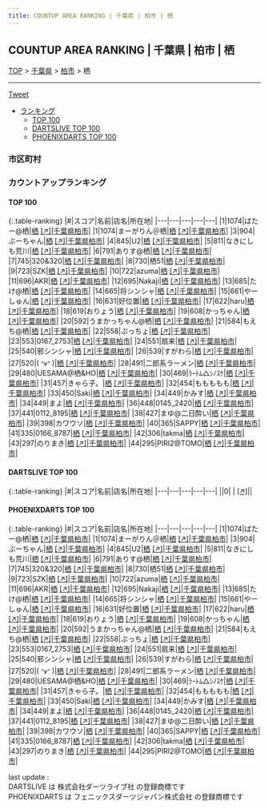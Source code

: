 ```yaml
---
title: COUNTUP AREA RANKING | 千葉県 | 柏市 | 栖
---
```

## COUNTUP AREA RANKING | 千葉県 | 柏市 | 栖

[TOP](/darts/rank/) > [千葉県](/darts/rank/千葉県/) > [柏市](/darts/rank/千葉県/柏市/) > 栖

___

<a href="https://twitter.com/share?ref_src=twsrc%5Etfw" data-text="COUNTUP AREA RANKING | 千葉県柏市栖" class="twitter-share-button" data-hashtags="DARTSLIVE,PHOENIXDARTS,darts,ダーツ" data-show-count="false">Tweet</a>

* [ランキング](#カウントアップランキング)
    * [TOP 100](#top-100)
    * [DARTSLIVE TOP 100](#dartslive-top-100)
    * [PHOENIXDARTS TOP 100](#phoenixdarts-top-100)

### 市区町村

<ul>

</ul>

### カウントアップランキング

#### TOP 100



{:.table-ranking}
|#|スコア|名前|店名|所在地|
|---|---|---|---|---|
|1|1074|<span class="rank-name-pd">ばたー@栖</span>|<a href="/darts/rank/shops/85904.html">栖</a> <a href="https://vs.phoenixdarts.com/jp/shop/shopDetailInfo/s_85904?s_seq=85904">[↗]</a>|<a href="/darts/rank/千葉県/柏市">千葉県柏市</a>|
|1|1074|<span class="rank-name-pd">まーがりん＠栖</span>|<a href="/darts/rank/shops/85904.html">栖</a> <a href="https://vs.phoenixdarts.com/jp/shop/shopDetailInfo/s_85904?s_seq=85904">[↗]</a>|<a href="/darts/rank/千葉県/柏市">千葉県柏市</a>|
|3|904|<span class="rank-name-pd">ぶーちゃん</span>|<a href="/darts/rank/shops/85904.html">栖</a> <a href="https://vs.phoenixdarts.com/jp/shop/shopDetailInfo/s_85904?s_seq=85904">[↗]</a>|<a href="/darts/rank/千葉県/柏市">千葉県柏市</a>|
|4|845|<span class="rank-name-pd">U2</span>|<a href="/darts/rank/shops/85904.html">栖</a> <a href="https://vs.phoenixdarts.com/jp/shop/shopDetailInfo/s_85904?s_seq=85904">[↗]</a>|<a href="/darts/rank/千葉県/柏市">千葉県柏市</a>|
|5|811|<span class="rank-name-pd">なきにしも荒川</span>|<a href="/darts/rank/shops/85904.html">栖</a> <a href="https://vs.phoenixdarts.com/jp/shop/shopDetailInfo/s_85904?s_seq=85904">[↗]</a>|<a href="/darts/rank/千葉県/柏市">千葉県柏市</a>|
|6|791|<span class="rank-name-pd">ありす@栖</span>|<a href="/darts/rank/shops/85904.html">栖</a> <a href="https://vs.phoenixdarts.com/jp/shop/shopDetailInfo/s_85904?s_seq=85904">[↗]</a>|<a href="/darts/rank/千葉県/柏市">千葉県柏市</a>|
|7|745|<span class="rank-name-pd">320&amp;320</span>|<a href="/darts/rank/shops/85904.html">栖</a> <a href="https://vs.phoenixdarts.com/jp/shop/shopDetailInfo/s_85904?s_seq=85904">[↗]</a>|<a href="/darts/rank/千葉県/柏市">千葉県柏市</a>|
|8|730|<span class="rank-name-pd">栖51</span>|<a href="/darts/rank/shops/85904.html">栖</a> <a href="https://vs.phoenixdarts.com/jp/shop/shopDetailInfo/s_85904?s_seq=85904">[↗]</a>|<a href="/darts/rank/千葉県/柏市">千葉県柏市</a>|
|9|723|<span class="rank-name-pd">SZK</span>|<a href="/darts/rank/shops/85904.html">栖</a> <a href="https://vs.phoenixdarts.com/jp/shop/shopDetailInfo/s_85904?s_seq=85904">[↗]</a>|<a href="/darts/rank/千葉県/柏市">千葉県柏市</a>|
|10|722|<span class="rank-name-pd">azuma</span>|<a href="/darts/rank/shops/85904.html">栖</a> <a href="https://vs.phoenixdarts.com/jp/shop/shopDetailInfo/s_85904?s_seq=85904">[↗]</a>|<a href="/darts/rank/千葉県/柏市">千葉県柏市</a>|
|11|696|<span class="rank-name-pd">AKR</span>|<a href="/darts/rank/shops/85904.html">栖</a> <a href="https://vs.phoenixdarts.com/jp/shop/shopDetailInfo/s_85904?s_seq=85904">[↗]</a>|<a href="/darts/rank/千葉県/柏市">千葉県柏市</a>|
|12|695|<span class="rank-name-pd">Nakaji</span>|<a href="/darts/rank/shops/85904.html">栖</a> <a href="https://vs.phoenixdarts.com/jp/shop/shopDetailInfo/s_85904?s_seq=85904">[↗]</a>|<a href="/darts/rank/千葉県/柏市">千葉県柏市</a>|
|13|685|<span class="rank-name-pd">たけ@栖</span>|<a href="/darts/rank/shops/85904.html">栖</a> <a href="https://vs.phoenixdarts.com/jp/shop/shopDetailInfo/s_85904?s_seq=85904">[↗]</a>|<a href="/darts/rank/千葉県/柏市">千葉県柏市</a>|
|14|665|<span class="rank-name-pd">将シンシャ</span>|<a href="/darts/rank/shops/85904.html">栖</a> <a href="https://vs.phoenixdarts.com/jp/shop/shopDetailInfo/s_85904?s_seq=85904">[↗]</a>|<a href="/darts/rank/千葉県/柏市">千葉県柏市</a>|
|15|661|<span class="rank-name-pd">やーしゅん</span>|<a href="/darts/rank/shops/85904.html">栖</a> <a href="https://vs.phoenixdarts.com/jp/shop/shopDetailInfo/s_85904?s_seq=85904">[↗]</a>|<a href="/darts/rank/千葉県/柏市">千葉県柏市</a>|
|16|631|<span class="rank-name-pd">好位置</span>|<a href="/darts/rank/shops/85904.html">栖</a> <a href="https://vs.phoenixdarts.com/jp/shop/shopDetailInfo/s_85904?s_seq=85904">[↗]</a>|<a href="/darts/rank/千葉県/柏市">千葉県柏市</a>|
|17|622|<span class="rank-name-pd">haru</span>|<a href="/darts/rank/shops/85904.html">栖</a> <a href="https://vs.phoenixdarts.com/jp/shop/shopDetailInfo/s_85904?s_seq=85904">[↗]</a>|<a href="/darts/rank/千葉県/柏市">千葉県柏市</a>|
|18|619|<span class="rank-name-pd">おりょう</span>|<a href="/darts/rank/shops/85904.html">栖</a> <a href="https://vs.phoenixdarts.com/jp/shop/shopDetailInfo/s_85904?s_seq=85904">[↗]</a>|<a href="/darts/rank/千葉県/柏市">千葉県柏市</a>|
|19|608|<span class="rank-name-pd">かっちゃん</span>|<a href="/darts/rank/shops/85904.html">栖</a> <a href="https://vs.phoenixdarts.com/jp/shop/shopDetailInfo/s_85904?s_seq=85904">[↗]</a>|<a href="/darts/rank/千葉県/柏市">千葉県柏市</a>|
|20|592|<span class="rank-name-pd">うまかっちゃん@栖</span>|<a href="/darts/rank/shops/85904.html">栖</a> <a href="https://vs.phoenixdarts.com/jp/shop/shopDetailInfo/s_85904?s_seq=85904">[↗]</a>|<a href="/darts/rank/千葉県/柏市">千葉県柏市</a>|
|21|584|<span class="rank-name-pd">もえち@栖</span>|<a href="/darts/rank/shops/85904.html">栖</a> <a href="https://vs.phoenixdarts.com/jp/shop/shopDetailInfo/s_85904?s_seq=85904">[↗]</a>|<a href="/darts/rank/千葉県/柏市">千葉県柏市</a>|
|22|558|<span class="rank-name-pd">ぷっちょ</span>|<a href="/darts/rank/shops/85904.html">栖</a> <a href="https://vs.phoenixdarts.com/jp/shop/shopDetailInfo/s_85904?s_seq=85904">[↗]</a>|<a href="/darts/rank/千葉県/柏市">千葉県柏市</a>|
|23|553|<span class="rank-name-pd">0167_2753</span>|<a href="/darts/rank/shops/85904.html">栖</a> <a href="https://vs.phoenixdarts.com/jp/shop/shopDetailInfo/s_85904?s_seq=85904">[↗]</a>|<a href="/darts/rank/千葉県/柏市">千葉県柏市</a>|
|24|551|<span class="rank-name-pd">扇来</span>|<a href="/darts/rank/shops/85904.html">栖</a> <a href="https://vs.phoenixdarts.com/jp/shop/shopDetailInfo/s_85904?s_seq=85904">[↗]</a>|<a href="/darts/rank/千葉県/柏市">千葉県柏市</a>|
|25|540|<span class="rank-name-pd">邪シンシャ</span>|<a href="/darts/rank/shops/85904.html">栖</a> <a href="https://vs.phoenixdarts.com/jp/shop/shopDetailInfo/s_85904?s_seq=85904">[↗]</a>|<a href="/darts/rank/千葉県/柏市">千葉県柏市</a>|
|26|539|<span class="rank-name-pd">すがわら</span>|<a href="/darts/rank/shops/85904.html">栖</a> <a href="https://vs.phoenixdarts.com/jp/shop/shopDetailInfo/s_85904?s_seq=85904">[↗]</a>|<a href="/darts/rank/千葉県/柏市">千葉県柏市</a>|
|27|520|<span class="rank-name-pd">(  ᐢᢦᐢ )</span>|<a href="/darts/rank/shops/85904.html">栖</a> <a href="https://vs.phoenixdarts.com/jp/shop/shopDetailInfo/s_85904?s_seq=85904">[↗]</a>|<a href="/darts/rank/千葉県/柏市">千葉県柏市</a>|
|28|491|<span class="rank-name-pd">二郎系ラーメン</span>|<a href="/darts/rank/shops/85904.html">栖</a> <a href="https://vs.phoenixdarts.com/jp/shop/shopDetailInfo/s_85904?s_seq=85904">[↗]</a>|<a href="/darts/rank/千葉県/柏市">千葉県柏市</a>|
|29|480|<span class="rank-name-pd">UESAMA@栖&amp;HO</span>|<a href="/darts/rank/shops/85904.html">栖</a> <a href="https://vs.phoenixdarts.com/jp/shop/shopDetailInfo/s_85904?s_seq=85904">[↗]</a>|<a href="/darts/rank/千葉県/柏市">千葉県柏市</a>|
|30|469|<span class="rank-name-pd">ﾗｰﾄﾑ△ｼﾉｽｹ</span>|<a href="/darts/rank/shops/85904.html">栖</a> <a href="https://vs.phoenixdarts.com/jp/shop/shopDetailInfo/s_85904?s_seq=85904">[↗]</a>|<a href="/darts/rank/千葉県/柏市">千葉県柏市</a>|
|31|457|<span class="rank-name-pd">きゃら子。</span>|<a href="/darts/rank/shops/85904.html">栖</a> <a href="https://vs.phoenixdarts.com/jp/shop/shopDetailInfo/s_85904?s_seq=85904">[↗]</a>|<a href="/darts/rank/千葉県/柏市">千葉県柏市</a>|
|32|454|<span class="rank-name-pd">ももももも</span>|<a href="/darts/rank/shops/85904.html">栖</a> <a href="https://vs.phoenixdarts.com/jp/shop/shopDetailInfo/s_85904?s_seq=85904">[↗]</a>|<a href="/darts/rank/千葉県/柏市">千葉県柏市</a>|
|33|450|<span class="rank-name-pd">Saki</span>|<a href="/darts/rank/shops/85904.html">栖</a> <a href="https://vs.phoenixdarts.com/jp/shop/shopDetailInfo/s_85904?s_seq=85904">[↗]</a>|<a href="/darts/rank/千葉県/柏市">千葉県柏市</a>|
|34|449|<span class="rank-name-pd">かみす</span>|<a href="/darts/rank/shops/85904.html">栖</a> <a href="https://vs.phoenixdarts.com/jp/shop/shopDetailInfo/s_85904?s_seq=85904">[↗]</a>|<a href="/darts/rank/千葉県/柏市">千葉県柏市</a>|
|34|449|<span class="rank-name-pd">まよ</span>|<a href="/darts/rank/shops/85904.html">栖</a> <a href="https://vs.phoenixdarts.com/jp/shop/shopDetailInfo/s_85904?s_seq=85904">[↗]</a>|<a href="/darts/rank/千葉県/柏市">千葉県柏市</a>|
|36|448|<span class="rank-name-pd">0145_2420</span>|<a href="/darts/rank/shops/85904.html">栖</a> <a href="https://vs.phoenixdarts.com/jp/shop/shopDetailInfo/s_85904?s_seq=85904">[↗]</a>|<a href="/darts/rank/千葉県/柏市">千葉県柏市</a>|
|37|441|<span class="rank-name-pd">0112_8195</span>|<a href="/darts/rank/shops/85904.html">栖</a> <a href="https://vs.phoenixdarts.com/jp/shop/shopDetailInfo/s_85904?s_seq=85904">[↗]</a>|<a href="/darts/rank/千葉県/柏市">千葉県柏市</a>|
|38|427|<span class="rank-name-pd">まゆ@二日酔い</span>|<a href="/darts/rank/shops/85904.html">栖</a> <a href="https://vs.phoenixdarts.com/jp/shop/shopDetailInfo/s_85904?s_seq=85904">[↗]</a>|<a href="/darts/rank/千葉県/柏市">千葉県柏市</a>|
|39|398|<span class="rank-name-pd">カワウソ</span>|<a href="/darts/rank/shops/85904.html">栖</a> <a href="https://vs.phoenixdarts.com/jp/shop/shopDetailInfo/s_85904?s_seq=85904">[↗]</a>|<a href="/darts/rank/千葉県/柏市">千葉県柏市</a>|
|40|365|<span class="rank-name-pd">SAPPY</span>|<a href="/darts/rank/shops/85904.html">栖</a> <a href="https://vs.phoenixdarts.com/jp/shop/shopDetailInfo/s_85904?s_seq=85904">[↗]</a>|<a href="/darts/rank/千葉県/柏市">千葉県柏市</a>|
|41|335|<span class="rank-name-pd">0166_8787</span>|<a href="/darts/rank/shops/85904.html">栖</a> <a href="https://vs.phoenixdarts.com/jp/shop/shopDetailInfo/s_85904?s_seq=85904">[↗]</a>|<a href="/darts/rank/千葉県/柏市">千葉県柏市</a>|
|42|306|<span class="rank-name-pd">takma</span>|<a href="/darts/rank/shops/85904.html">栖</a> <a href="https://vs.phoenixdarts.com/jp/shop/shopDetailInfo/s_85904?s_seq=85904">[↗]</a>|<a href="/darts/rank/千葉県/柏市">千葉県柏市</a>|
|43|297|<span class="rank-name-pd">のりまき</span>|<a href="/darts/rank/shops/85904.html">栖</a> <a href="https://vs.phoenixdarts.com/jp/shop/shopDetailInfo/s_85904?s_seq=85904">[↗]</a>|<a href="/darts/rank/千葉県/柏市">千葉県柏市</a>|
|44|295|<span class="rank-name-pd">PIRI2@TOMO</span>|<a href="/darts/rank/shops/85904.html">栖</a> <a href="https://vs.phoenixdarts.com/jp/shop/shopDetailInfo/s_85904?s_seq=85904">[↗]</a>|<a href="/darts/rank/千葉県/柏市">千葉県柏市</a>|


#### DARTSLIVE TOP 100



{:.table-ranking}
|#|スコア|名前|店名|所在地|
|---|---|---|---|---|
||0|<span class="rank-name-dl"> </span>|<a href="/darts/rank/shops/.html"></a> <a href="">[↗]</a>|<a href="/darts/rank//"></a>|


#### PHOENIXDARTS TOP 100



{:.table-ranking}
|#|スコア|名前|店名|所在地|
|---|---|---|---|---|
|1|1074|<span class="rank-name-pd">ばたー@栖</span>|<a href="/darts/rank/shops/85904.html">栖</a> <a href="https://vs.phoenixdarts.com/jp/shop/shopDetailInfo/s_85904?s_seq=85904">[↗]</a>|<a href="/darts/rank/千葉県/柏市">千葉県柏市</a>|
|1|1074|<span class="rank-name-pd">まーがりん＠栖</span>|<a href="/darts/rank/shops/85904.html">栖</a> <a href="https://vs.phoenixdarts.com/jp/shop/shopDetailInfo/s_85904?s_seq=85904">[↗]</a>|<a href="/darts/rank/千葉県/柏市">千葉県柏市</a>|
|3|904|<span class="rank-name-pd">ぶーちゃん</span>|<a href="/darts/rank/shops/85904.html">栖</a> <a href="https://vs.phoenixdarts.com/jp/shop/shopDetailInfo/s_85904?s_seq=85904">[↗]</a>|<a href="/darts/rank/千葉県/柏市">千葉県柏市</a>|
|4|845|<span class="rank-name-pd">U2</span>|<a href="/darts/rank/shops/85904.html">栖</a> <a href="https://vs.phoenixdarts.com/jp/shop/shopDetailInfo/s_85904?s_seq=85904">[↗]</a>|<a href="/darts/rank/千葉県/柏市">千葉県柏市</a>|
|5|811|<span class="rank-name-pd">なきにしも荒川</span>|<a href="/darts/rank/shops/85904.html">栖</a> <a href="https://vs.phoenixdarts.com/jp/shop/shopDetailInfo/s_85904?s_seq=85904">[↗]</a>|<a href="/darts/rank/千葉県/柏市">千葉県柏市</a>|
|6|791|<span class="rank-name-pd">ありす@栖</span>|<a href="/darts/rank/shops/85904.html">栖</a> <a href="https://vs.phoenixdarts.com/jp/shop/shopDetailInfo/s_85904?s_seq=85904">[↗]</a>|<a href="/darts/rank/千葉県/柏市">千葉県柏市</a>|
|7|745|<span class="rank-name-pd">320&amp;320</span>|<a href="/darts/rank/shops/85904.html">栖</a> <a href="https://vs.phoenixdarts.com/jp/shop/shopDetailInfo/s_85904?s_seq=85904">[↗]</a>|<a href="/darts/rank/千葉県/柏市">千葉県柏市</a>|
|8|730|<span class="rank-name-pd">栖51</span>|<a href="/darts/rank/shops/85904.html">栖</a> <a href="https://vs.phoenixdarts.com/jp/shop/shopDetailInfo/s_85904?s_seq=85904">[↗]</a>|<a href="/darts/rank/千葉県/柏市">千葉県柏市</a>|
|9|723|<span class="rank-name-pd">SZK</span>|<a href="/darts/rank/shops/85904.html">栖</a> <a href="https://vs.phoenixdarts.com/jp/shop/shopDetailInfo/s_85904?s_seq=85904">[↗]</a>|<a href="/darts/rank/千葉県/柏市">千葉県柏市</a>|
|10|722|<span class="rank-name-pd">azuma</span>|<a href="/darts/rank/shops/85904.html">栖</a> <a href="https://vs.phoenixdarts.com/jp/shop/shopDetailInfo/s_85904?s_seq=85904">[↗]</a>|<a href="/darts/rank/千葉県/柏市">千葉県柏市</a>|
|11|696|<span class="rank-name-pd">AKR</span>|<a href="/darts/rank/shops/85904.html">栖</a> <a href="https://vs.phoenixdarts.com/jp/shop/shopDetailInfo/s_85904?s_seq=85904">[↗]</a>|<a href="/darts/rank/千葉県/柏市">千葉県柏市</a>|
|12|695|<span class="rank-name-pd">Nakaji</span>|<a href="/darts/rank/shops/85904.html">栖</a> <a href="https://vs.phoenixdarts.com/jp/shop/shopDetailInfo/s_85904?s_seq=85904">[↗]</a>|<a href="/darts/rank/千葉県/柏市">千葉県柏市</a>|
|13|685|<span class="rank-name-pd">たけ@栖</span>|<a href="/darts/rank/shops/85904.html">栖</a> <a href="https://vs.phoenixdarts.com/jp/shop/shopDetailInfo/s_85904?s_seq=85904">[↗]</a>|<a href="/darts/rank/千葉県/柏市">千葉県柏市</a>|
|14|665|<span class="rank-name-pd">将シンシャ</span>|<a href="/darts/rank/shops/85904.html">栖</a> <a href="https://vs.phoenixdarts.com/jp/shop/shopDetailInfo/s_85904?s_seq=85904">[↗]</a>|<a href="/darts/rank/千葉県/柏市">千葉県柏市</a>|
|15|661|<span class="rank-name-pd">やーしゅん</span>|<a href="/darts/rank/shops/85904.html">栖</a> <a href="https://vs.phoenixdarts.com/jp/shop/shopDetailInfo/s_85904?s_seq=85904">[↗]</a>|<a href="/darts/rank/千葉県/柏市">千葉県柏市</a>|
|16|631|<span class="rank-name-pd">好位置</span>|<a href="/darts/rank/shops/85904.html">栖</a> <a href="https://vs.phoenixdarts.com/jp/shop/shopDetailInfo/s_85904?s_seq=85904">[↗]</a>|<a href="/darts/rank/千葉県/柏市">千葉県柏市</a>|
|17|622|<span class="rank-name-pd">haru</span>|<a href="/darts/rank/shops/85904.html">栖</a> <a href="https://vs.phoenixdarts.com/jp/shop/shopDetailInfo/s_85904?s_seq=85904">[↗]</a>|<a href="/darts/rank/千葉県/柏市">千葉県柏市</a>|
|18|619|<span class="rank-name-pd">おりょう</span>|<a href="/darts/rank/shops/85904.html">栖</a> <a href="https://vs.phoenixdarts.com/jp/shop/shopDetailInfo/s_85904?s_seq=85904">[↗]</a>|<a href="/darts/rank/千葉県/柏市">千葉県柏市</a>|
|19|608|<span class="rank-name-pd">かっちゃん</span>|<a href="/darts/rank/shops/85904.html">栖</a> <a href="https://vs.phoenixdarts.com/jp/shop/shopDetailInfo/s_85904?s_seq=85904">[↗]</a>|<a href="/darts/rank/千葉県/柏市">千葉県柏市</a>|
|20|592|<span class="rank-name-pd">うまかっちゃん@栖</span>|<a href="/darts/rank/shops/85904.html">栖</a> <a href="https://vs.phoenixdarts.com/jp/shop/shopDetailInfo/s_85904?s_seq=85904">[↗]</a>|<a href="/darts/rank/千葉県/柏市">千葉県柏市</a>|
|21|584|<span class="rank-name-pd">もえち@栖</span>|<a href="/darts/rank/shops/85904.html">栖</a> <a href="https://vs.phoenixdarts.com/jp/shop/shopDetailInfo/s_85904?s_seq=85904">[↗]</a>|<a href="/darts/rank/千葉県/柏市">千葉県柏市</a>|
|22|558|<span class="rank-name-pd">ぷっちょ</span>|<a href="/darts/rank/shops/85904.html">栖</a> <a href="https://vs.phoenixdarts.com/jp/shop/shopDetailInfo/s_85904?s_seq=85904">[↗]</a>|<a href="/darts/rank/千葉県/柏市">千葉県柏市</a>|
|23|553|<span class="rank-name-pd">0167_2753</span>|<a href="/darts/rank/shops/85904.html">栖</a> <a href="https://vs.phoenixdarts.com/jp/shop/shopDetailInfo/s_85904?s_seq=85904">[↗]</a>|<a href="/darts/rank/千葉県/柏市">千葉県柏市</a>|
|24|551|<span class="rank-name-pd">扇来</span>|<a href="/darts/rank/shops/85904.html">栖</a> <a href="https://vs.phoenixdarts.com/jp/shop/shopDetailInfo/s_85904?s_seq=85904">[↗]</a>|<a href="/darts/rank/千葉県/柏市">千葉県柏市</a>|
|25|540|<span class="rank-name-pd">邪シンシャ</span>|<a href="/darts/rank/shops/85904.html">栖</a> <a href="https://vs.phoenixdarts.com/jp/shop/shopDetailInfo/s_85904?s_seq=85904">[↗]</a>|<a href="/darts/rank/千葉県/柏市">千葉県柏市</a>|
|26|539|<span class="rank-name-pd">すがわら</span>|<a href="/darts/rank/shops/85904.html">栖</a> <a href="https://vs.phoenixdarts.com/jp/shop/shopDetailInfo/s_85904?s_seq=85904">[↗]</a>|<a href="/darts/rank/千葉県/柏市">千葉県柏市</a>|
|27|520|<span class="rank-name-pd">(  ᐢᢦᐢ )</span>|<a href="/darts/rank/shops/85904.html">栖</a> <a href="https://vs.phoenixdarts.com/jp/shop/shopDetailInfo/s_85904?s_seq=85904">[↗]</a>|<a href="/darts/rank/千葉県/柏市">千葉県柏市</a>|
|28|491|<span class="rank-name-pd">二郎系ラーメン</span>|<a href="/darts/rank/shops/85904.html">栖</a> <a href="https://vs.phoenixdarts.com/jp/shop/shopDetailInfo/s_85904?s_seq=85904">[↗]</a>|<a href="/darts/rank/千葉県/柏市">千葉県柏市</a>|
|29|480|<span class="rank-name-pd">UESAMA@栖&amp;HO</span>|<a href="/darts/rank/shops/85904.html">栖</a> <a href="https://vs.phoenixdarts.com/jp/shop/shopDetailInfo/s_85904?s_seq=85904">[↗]</a>|<a href="/darts/rank/千葉県/柏市">千葉県柏市</a>|
|30|469|<span class="rank-name-pd">ﾗｰﾄﾑ△ｼﾉｽｹ</span>|<a href="/darts/rank/shops/85904.html">栖</a> <a href="https://vs.phoenixdarts.com/jp/shop/shopDetailInfo/s_85904?s_seq=85904">[↗]</a>|<a href="/darts/rank/千葉県/柏市">千葉県柏市</a>|
|31|457|<span class="rank-name-pd">きゃら子。</span>|<a href="/darts/rank/shops/85904.html">栖</a> <a href="https://vs.phoenixdarts.com/jp/shop/shopDetailInfo/s_85904?s_seq=85904">[↗]</a>|<a href="/darts/rank/千葉県/柏市">千葉県柏市</a>|
|32|454|<span class="rank-name-pd">ももももも</span>|<a href="/darts/rank/shops/85904.html">栖</a> <a href="https://vs.phoenixdarts.com/jp/shop/shopDetailInfo/s_85904?s_seq=85904">[↗]</a>|<a href="/darts/rank/千葉県/柏市">千葉県柏市</a>|
|33|450|<span class="rank-name-pd">Saki</span>|<a href="/darts/rank/shops/85904.html">栖</a> <a href="https://vs.phoenixdarts.com/jp/shop/shopDetailInfo/s_85904?s_seq=85904">[↗]</a>|<a href="/darts/rank/千葉県/柏市">千葉県柏市</a>|
|34|449|<span class="rank-name-pd">かみす</span>|<a href="/darts/rank/shops/85904.html">栖</a> <a href="https://vs.phoenixdarts.com/jp/shop/shopDetailInfo/s_85904?s_seq=85904">[↗]</a>|<a href="/darts/rank/千葉県/柏市">千葉県柏市</a>|
|34|449|<span class="rank-name-pd">まよ</span>|<a href="/darts/rank/shops/85904.html">栖</a> <a href="https://vs.phoenixdarts.com/jp/shop/shopDetailInfo/s_85904?s_seq=85904">[↗]</a>|<a href="/darts/rank/千葉県/柏市">千葉県柏市</a>|
|36|448|<span class="rank-name-pd">0145_2420</span>|<a href="/darts/rank/shops/85904.html">栖</a> <a href="https://vs.phoenixdarts.com/jp/shop/shopDetailInfo/s_85904?s_seq=85904">[↗]</a>|<a href="/darts/rank/千葉県/柏市">千葉県柏市</a>|
|37|441|<span class="rank-name-pd">0112_8195</span>|<a href="/darts/rank/shops/85904.html">栖</a> <a href="https://vs.phoenixdarts.com/jp/shop/shopDetailInfo/s_85904?s_seq=85904">[↗]</a>|<a href="/darts/rank/千葉県/柏市">千葉県柏市</a>|
|38|427|<span class="rank-name-pd">まゆ@二日酔い</span>|<a href="/darts/rank/shops/85904.html">栖</a> <a href="https://vs.phoenixdarts.com/jp/shop/shopDetailInfo/s_85904?s_seq=85904">[↗]</a>|<a href="/darts/rank/千葉県/柏市">千葉県柏市</a>|
|39|398|<span class="rank-name-pd">カワウソ</span>|<a href="/darts/rank/shops/85904.html">栖</a> <a href="https://vs.phoenixdarts.com/jp/shop/shopDetailInfo/s_85904?s_seq=85904">[↗]</a>|<a href="/darts/rank/千葉県/柏市">千葉県柏市</a>|
|40|365|<span class="rank-name-pd">SAPPY</span>|<a href="/darts/rank/shops/85904.html">栖</a> <a href="https://vs.phoenixdarts.com/jp/shop/shopDetailInfo/s_85904?s_seq=85904">[↗]</a>|<a href="/darts/rank/千葉県/柏市">千葉県柏市</a>|
|41|335|<span class="rank-name-pd">0166_8787</span>|<a href="/darts/rank/shops/85904.html">栖</a> <a href="https://vs.phoenixdarts.com/jp/shop/shopDetailInfo/s_85904?s_seq=85904">[↗]</a>|<a href="/darts/rank/千葉県/柏市">千葉県柏市</a>|
|42|306|<span class="rank-name-pd">takma</span>|<a href="/darts/rank/shops/85904.html">栖</a> <a href="https://vs.phoenixdarts.com/jp/shop/shopDetailInfo/s_85904?s_seq=85904">[↗]</a>|<a href="/darts/rank/千葉県/柏市">千葉県柏市</a>|
|43|297|<span class="rank-name-pd">のりまき</span>|<a href="/darts/rank/shops/85904.html">栖</a> <a href="https://vs.phoenixdarts.com/jp/shop/shopDetailInfo/s_85904?s_seq=85904">[↗]</a>|<a href="/darts/rank/千葉県/柏市">千葉県柏市</a>|
|44|295|<span class="rank-name-pd">PIRI2@TOMO</span>|<a href="/darts/rank/shops/85904.html">栖</a> <a href="https://vs.phoenixdarts.com/jp/shop/shopDetailInfo/s_85904?s_seq=85904">[↗]</a>|<a href="/darts/rank/千葉県/柏市">千葉県柏市</a>|


<div class="footer border-top border-gray-light mt-5 pt-3 text-right text-gray">
    last update : <span style="font-weight: italic" id="foot_last_modified"></span><br />
    DARTSLIVE は 株式会社ダーツライブ社 の登録商標です<br />
    PHOENIXDARTS は フェニックスダーツジャパン株式会社 の登録商標です<br />
</div>

<script src="https://cdnjs.cloudflare.com/ajax/libs/jquery.tablesorter/2.31.3/js/jquery.tablesorter.min.js" integrity="sha512-qzgd5cYSZcosqpzpn7zF2ZId8f/8CHmFKZ8j7mU4OUXTNRd5g+ZHBPsgKEwoqxCtdQvExE5LprwwPAgoicguNg==" crossorigin="anonymous" referrerpolicy="no-referrer"></script>
<link rel="stylesheet" href="https://cdnjs.cloudflare.com/ajax/libs/jquery.tablesorter/2.31.3/css/theme.default.min.css" integrity="sha512-wghhOJkjQX0Lh3NSWvNKeZ0ZpNn+SPVXX1Qyc9OCaogADktxrBiBdKGDoqVUOyhStvMBmJQ8ZdMHiR3wuEq8+w==" crossorigin="anonymous" referrerpolicy="no-referrer" />
<script>
$(function() {
    $(".table-ranking").tablesorter({sortList:[[0, 0]]});
    $("#foot_last_modified").text(formatDate(new Date(document.lastModified), 'yyyy-MM-dd HH:mm:ss'));
});
</script>

<script async src="https://platform.twitter.com/widgets.js" charset="utf-8"></script>